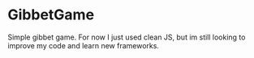 # GibbetGame
Simple gibbet game. For now I just used clean JS, but im still looking to improve my code and learn new frameworks.
